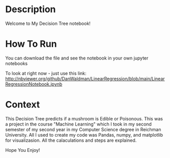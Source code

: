 # Description

Welcome to My Decision Tree notebook!

# How To Run

You can download the file and see the notebook in your own jupyter notebooks

To look at right now - just use this link: http://nbviewer.org/github/DanWaldman/LinearRegression/blob/main/LinearRegressionNotebook.ipynb

# Context
This Decision Tree predicts if a mushroom is Edible or Poisonous.
This was a project in the course "Machine Learning" which I took in my second semester of my second year in my Computer Science degree in Reichman University.
All I used to create my code was Pandas, numpy, and matplotlib for visualizasion. 
All the calaculations and steps are explained.

Hope You Enjoy!
